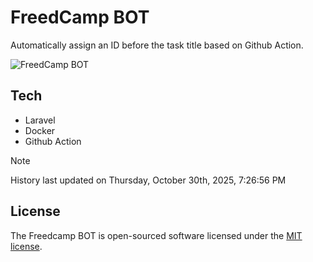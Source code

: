 # FreedCamp BOT

Automatically assign an ID before the task title based on Github Action.

![FreedCamp BOT](https://repository-images.githubusercontent.com/737932867/7d34798b-2680-471c-b089-a78a718d3d6a)

## Tech

- Laravel
- Docker
- Github Action

> [!NOTE]  
> History last updated on Thursday, October 30th, 2025, 7:26:56 PM

## License

The Freedcamp BOT is open-sourced software licensed under the [MIT license](https://opensource.org/licenses/MIT).
